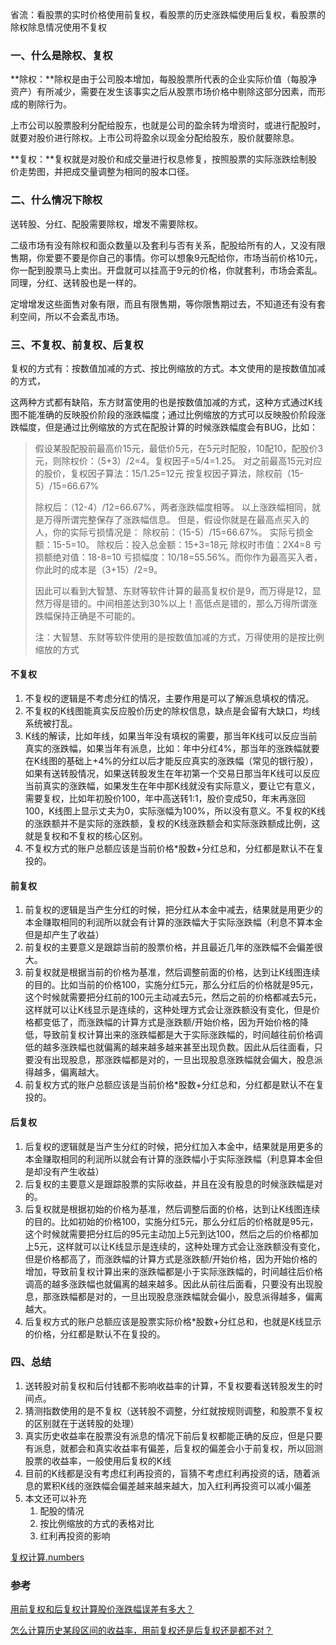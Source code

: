 省流：看股票的实时价格使用前复权，看股票的历史涨跌幅使用后复权，看股票的除权除息情况使用不复权

### 一、什么是除权、复权

**除权：**除权是由于公司股本增加，每股股票所代表的企业实际价值（每股净资产）有所减少，需要在发生该事实之后从股票市场价格中剔除这部分因素，而形成的剔除行为。

上市公司以股票股利分配给股东，也就是公司的盈余转为增资时，或进行配股时，就要对股价进行除权。上市公司将盈余以现金分配给股东，股价就要除息。

**复权：**复权就是对股价和成交量进行权息修复，按照股票的实际涨跌绘制股价走势图，并把成交量调整为相同的股本口径。

### 二、什么情况下除权

送转股、分红、配股需要除权，增发不需要除权。

二级市场有没有除权和面众数量以及套利与否有关系，配股给所有的人，又没有限售期，你爱要不要是你自己的事情。你可以想象9元配给你，市场当前价格10元，你一配到股票马上卖出。开盘就可以挂高于9元的价格，你就套利，市场会紊乱。同理，分红、送转股也是一样的。

定增增发这些面售对象有限，而且有限售期，等你限售期过去，不知道还有没有套利空间，所以不会紊乱市场。

### 三、不复权、前复权、后复权

复权的方式有：按数值加减的方式、按比例缩放的方式。本文使用的是按数值加减的方式，

这两种方式都有缺陷，东方财富使用的也是按数值加减的方式，这种方式通过K线图不能准确的反映股价阶段的涨跌幅度；通过比例缩放的方式可以反映股价阶段涨跌幅度，但是通过比例缩放的方式在配股计算的时候涨跌幅度会有BUG，比如：

>假设某股配股前最高价15元，最低价5元，在5元时配股，10配10，配股价3元，则除权价：（5+3）/2=4。复权因子=5/4=1.25。
>对之前最高15元对应的股价，复权因子算法：15/1.25=12元
>按复权因子算法，除权前（15-5）/15=66.67%
>
>除权后：（12-4）/12=66.67%，两者涨跌幅度相等。
>以上涨跌幅相同，就是万得所谓完整保存了涨跌幅信息。
>但是，假设你就是在最高点买入的人，你的实际亏损情况是：
>除权前：（15-5）/15=66.67%。
>实际亏损金额：15-5=10。
>除权后：投入总金额：15+3=18元
>除权时市值：2X4=8
>亏损额绝对值：18-8=10
>亏损幅度：10/18=55.56%。而你作为最高买入者，你此时的成本是（3+15）/2=9。
>
>因此可以看到大智慧、东财等软件计算的最高复权价是9，而万得是12，显然万得是错的。中间相差达到30%以上！高低点是错的，那么万得所谓涨跌幅保持正确是不可能的。
>
>注：大智慧、东财等软件使用的是按数值加减的方式，万得使用的是按比例缩放的方式

#### 不复权

1. 不复权的逻辑是不考虑分红的情况，主要作用是可以了解派息填权的情况。
2. 不复权的K线图能真实反应股价历史的除权信息，缺点是会留有大缺口，均线系统被打乱。
3. K线的解读，比如年线，如果当年没有填权的需要，那当年K线可以反应当前真实的涨跌幅，如果当年有派息，比如：年中分红4%，那当年的涨跌幅就要在K线图的基础上+4%的分红以后才能反应真实的涨跌幅（常见的银行股），如果有送转股情况，如果送转股发生在年初第一个交易日那当年K线可以反应当前真实的涨跌幅，如果发生在年中那K线就没有实际意义，要让它有意义，需要复权，比如年初股价100，年中高送转1:1，股价变成50，年末再涨回100，K线图上显示丈夫为0，实际涨幅为100%，所以没有意义。不复权的K线的涨跌额并不是实际的涨跌额，复权的K线涨跌额会和实际涨跌额成比例，这就是复权和不复权的核心区别。
4. 不复权方式的账户总额应该是当前价格*股数+分红总和，分红都是默认不在复投的。

#### 前复权

1. 前复权的逻辑是当产生分红的时候，把分红从本金中减去，结果就是用更少的本金赚取相同的利润所以就会有计算的涨跌幅大于实际涨跌幅（利息不算本金但是却产生了收益）
2. 前复权的主要意义是跟踪当前的股票价格，并且最近几年的涨跌幅不会偏差很大。
3. 前复权就是根据当前的价格为基准，然后调整前面的价格，达到让K线图连续的目的。比如当前的价格100，实施分红5元，那么分红后的价格就是95元，这个时候就需要把分红前的100元主动减去5元，然后之前的价格都减去5元，这样就可以让K线显示是连续的，这种处理方式会让涨跌额没有变化，但是价格都变低了，而涨跌幅的计算方式是涨跌额/开始价格，因为开始价格的降低，导致前复权计算出来的涨跌幅都是大于实际涨跌幅的，时间越往前价格调低的越多涨跌幅也就偏离的越来越多越来甚至出现负数。因此从后往面看，只要没有出现股息，那涨跌幅都是对的，一旦出现股息涨跌幅就会偏大，股息派得越多，偏离越大。
4. 前复权方式的账户总额应该是当前价格*股数+分红总和，分红都是默认不在复投的。

#### 后复权

1. 后复权的逻辑就是当产生分红的时候，把分红加入本金中，结果就是用更多的本金赚取相同的利润所以就会有计算的涨跌幅小于实际涨跌幅（利息算本金但是却没有产生收益）
2. 后复权的主要意义是跟踪股票的实际收益，并且在没有股息的时候涨跌幅是对的。
3. 后复权就是根据初始的价格为基准，然后调整后面的价格，达到让K线图连续的目的。比如初始的价格100，实施分红5元，那么分红后的价格就是95元，这个时候就需要把分红后的95元主动加上5元到达100，然后之后的价格都加上5元，这样就可以让K线显示是连续的，这种处理方式会让涨跌额没有变化，但是价格都高了，而涨跌幅的计算方式是涨跌额/开始价格，因为开始价格的增加，导致前复权计算出来的涨跌幅都是小于实际涨跌幅的，时间越往后价格调高的越多涨跌幅也就偏离的越来越多。因此从前往后面看，只要没有出现股息，那涨跌幅都是对的，一旦出现股息涨跌幅就会偏小，股息派得越多，偏离越大。
4. 后复权方式的账户总额应该是股票实际价格*股数+分红总和，也就是K线显示的价格，分红都是默认不在复投的。

### 四、总结

1. 送转股对前复权和后付钱都不影响收益率的计算，不复权要看送转股发生的时间点。
2. 猜测指数使用的是不复权（送转股不调整，分红就按规则调整，和股票不复权的区别就在于送转股的处理）
3. 真实历史收益率在股票没有派息的情况下前后复权都能正确的反应，但是只要有派息，就都会和真实收益率有偏差，后复权的偏差会小于前复权，所以回测股票的收益率，一般使用后复权的K线
4. 目前的K线都是没有考虑红利再投资的，盲猜不考虑红利再投资的话，随着派息的累积K线的涨跌幅会偏差越来越来越大，加入红利再投资可以减小偏差
5. 本文还可以补充
   1. 配股的情况
   2. 按比例缩放的方式的表格对比
   3. 红利再投资的影响

[复权计算.numbers](https://www.icloud.com/numbers/016Z1ZCB5Ge6N3HYA6yItLPNA)

### 参考

[用前复权和后复权计算股价涨跌幅误差有多大？](https://xueqiu.com/5159163033/129561385)

[怎么计算历史某段区间的收益率，用前复权还是后复权还是都不对？](https://xueqiu.com/3488649239/62074848)